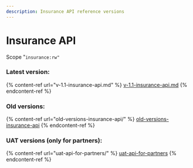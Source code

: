 ```yaml
---
description: Insurance API reference versions
---
```


# Insurance API

Scope "`insurance:rw"`

### Latest version:

{% content-ref url="v-1.1-insurance-api.md" %}
[v-1.1-insurance-api.md](v-1.1-insurance-api.md)
{% endcontent-ref %}

### Old versions:

{% content-ref url="old-versions-insurance-api/" %}
[old-versions-insurance-api](old-versions-insurance-api/)
{% endcontent-ref %}

### UAT versions (only for partners):

{% content-ref url="uat-api-for-partners/" %}
[uat-api-for-partners](uat-api-for-partners/)
{% endcontent-ref %}
